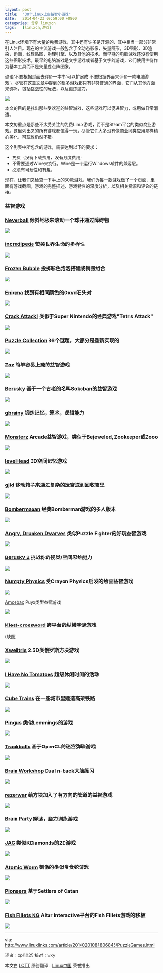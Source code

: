 ```yaml
---
layout: post
title:	"30个Linux上的益智小游戏"
date:	2014-04-23 09:59:00 +0800 
categories:	分享 linuxcn 
tags:	[linuxcn,游戏]
---
```



在Linux环境下有大量的免费游戏，其中还有许多是开源的，其中相当一部分非常引人注目。现在的主流游戏一般包含了全动态影像，矢量图形，3D图形，3D渲染，动画，纹理贴图，物理引擎，以及其他的技术。而早期的电脑游戏还没有使用这些图形技术，最早的电脑游戏是文字游戏或者基于文字的游戏，它们使用字符作为基本工具而不是矢量或点阵图像。


谚语'不要根据封面去评价一本书'可以扩展成'不要根据界面来评价一款电脑游戏'。尽管在这篇文章中提到的很多游戏都只有非常普通的界面，它们从其他方面来弥补，包括挑战性的玩法，以及锻炼脑力。


![](/Asserts/Images//attachment/album/201404/23/103128te6ahds9tszhhaes.png)


本文的目的是找出那些受欢迎的益智游戏，这些游戏可以促进智力，或用做日常消遣。


本文的重点是那些不太受关注的免费Linux游戏，而不是Steam平台的类似商业游戏。这里列出来的所有游戏都值得一玩，尽管它们大多没有像商业同类应用那样精心美化，可玩性仍然不错。


这个列表中所包含的游戏，需要达到以下的要求：


* 免费（没有下载费用，没有月度费用）
* 不需要通过Wine来执行。Wine是一个运行Windows软件的兼容层。
* 必须有可玩性和有趣。


现在，让我们来检查一下手上的30款游戏。我们为每一款游戏做了一个页面，里面有游戏截图，游戏的完整描述，游戏特性的深度分析，以及相关资源和评论的链接。


### 益智游戏


### [Neverball](http://www.linuxlinks.com/article/2008051019354650/Neverball.html) 倾斜地板来滚动一个球并通过障碍物


![](/Asserts/Images//attachment/album/201404/23/095952il73yiriwz7lhrkl.png)


### [Incredipede](http://www.linuxlinks.com/article/20140201101247656/Incredipede.html) 赞美世界生命的多样性


![](/Asserts/Images//attachment/album/201404/23/095959ulqxjeue2919rlxe.png)


### [Frozen Bubble](http://www.linuxlinks.com/article/20080510102350336/FrozenBubble.html) 投掷彩色泡泡搭建或销毁组合


![](/Asserts/Images//attachment/album/201404/23/100006t9bo2wocyubdczmb.png)


### [Enigma](http://www.linuxlinks.com/article/20080524072250420/Enigma.html) 找到有相同颜色的Oxyd石头对


![](/Asserts/Images//attachment/album/201404/23/100013g4y30j774q1539j9.png)


### [Crack Attack!](http://www.linuxlinks.com/article/20080524100816516/CrackAttack%21.html) 类似于Super Nintendo的经典游戏"Tetris Attack"


![](/Asserts/Images//attachment/album/201404/23/100019utajld63bwugactu.png)


 


### [Puzzle Collection](http://www.linuxlinks.com/article/20140201135434313/PuzzleCollection.html) 36个谜题，大部分是重新实现的


![](/Asserts/Images//attachment/album/201404/23/100026z4x4eze1pu5exn4v.png)


### [Zaz](http://www.linuxlinks.com/article/20101211064900466/Zaz.html) 简单容易上瘾的益智游戏


![](/Asserts/Images//attachment/album/201404/23/100033kly3zqq3dlldxzri.png)


### [Berusky](http://www.linuxlinks.com/article/20140201113353386/Berusky.html) 基于一个古老的名叫Sokoban的益智游戏


![](/Asserts/Images//attachment/album/201404/23/100040xvhxe1p1bi3pzp1y.png)


### [gbrainy](http://www.linuxlinks.com/article/20080525211221167/gbrainy.html) 锻炼记忆，算术，逻辑能力


![](/Asserts/Images//attachment/album/201404/23/100047eno1uzxt12exju2n.png)


### [Monsterz](http://www.linuxlinks.com/article/2009081921375955/Monsterz.html) Arcade益智游戏，类似于Bejeweled, Zookeeper或Zooo


![](/Asserts/Images//attachment/album/201404/23/100054wrpuhrzui3krpzz9.png)


### [levelHead](http://www.linuxlinks.com/article/20090815144344770/levelHead.html) 3D空间记忆游戏


![](/Asserts/Images//attachment/album/201404/23/100101xxcc222r2rky3x3v.png)


### [gjid](http://www.linuxlinks.com/article/20140201142055360/gjid.html) 移动箱子来通过复杂的迷宫送到回收箱里


![](/Asserts/Images//attachment/album/201404/23/100108xs1bfu2qucfw4usu.png)


### [Bombermaaan](http://www.linuxlinks.com/article/20140201161809886/Bombermaaan.html) 经典Bomberman游戏的多人版本


![](/Asserts/Images//attachment/album/201404/23/100114wym76yh97fyhfvnh.png)


### [Angry, Drunken Dwarves](http://www.linuxlinks.com/article/2009081514441763/AngryDrunkenDwarves.html) 类似Puzzle Fighter的好玩益智游戏


![](/Asserts/Images//attachment/album/201404/23/100121xlf3a37xxb73g131.png)


### [Berusky 2](http://www.linuxlinks.com/article/20140201183159376/Berusky2.html) 挑战你的视觉/空间思维能力


![](/Asserts/Images//attachment/album/201404/23/100128fg0gygop0gh1h9gk.png)


 


### [Numpty Physics](http://www.linuxlinks.com/article/20101211063800755/NumptyPhysics.html) 受Crayon Physics启发的绘画益智游戏


![](/Asserts/Images//attachment/album/201404/23/100136hc7407vpe4kqcfqh.png)


[Amoebax](http://www.linuxlinks.com/article/20090819213709180/Amoebax.html) Puyo类型益智游戏


![](/Asserts/Images//attachment/album/201404/23/100142jyjyeh2c3ioh5jzt.png)


### [Klest-crossword](http://www.linuxlinks.com/article/20140201165631283/Klest-crossword.html) 跨平台的纵横字谜游戏


(缺图)


### [Xwelltris](http://www.linuxlinks.com/article/20090819213733554/Xwelltris.html) 2.5D类俄罗斯方块游戏


![](/Asserts/Images//attachment/album/201404/23/100149naawswe5khvk5yw4.png)


### [I Have No Tomatoes](http://www.linuxlinks.com/article/20140201163108930/IHaveNoTomatoes.html) 超级休闲时间的活动


![](/Asserts/Images//attachment/album/201404/23/100156wk3bpnvwdt3we1kk.png)


### [Cube Trains](http://www.linuxlinks.com/article/20140201152715356/CubeTrains.html) 在一座城市里建造高架铁路


![](/Asserts/Images//attachment/album/201404/23/100203a9xtzvq2xgxrrqwv.png)


### [Pingus](http://www.linuxlinks.com/article/20080510105058649/Pingus.html) 类似Lemmings的游戏


![](/Asserts/Images//attachment/album/201404/23/100210fsfgiqc9g8svny0c.png)


### [Trackballs](http://www.linuxlinks.com/article/20090819212528284/Trackballs.html) 基于OpenGL的迷宫弹珠游戏


![](/Asserts/Images//attachment/album/201404/23/100217lagii5iaqhi1sqtt.png)


### [Brain Workshop](http://www.linuxlinks.com/article/20100501151619134/BrainWorkshop.html) Dual n-back大脑练习


![](/Asserts/Images//attachment/album/201404/23/100223bhln2hunli3gkhe6.png)


### [rezerwar](http://www.linuxlinks.com/article/20100503031223387/rezerwar.html) 给方块加入了有方向的管道的益智游戏


![](/Asserts/Images//attachment/album/201404/23/100230tz6ht6avzlel160d.png)


### [Brain Party](http://www.linuxlinks.com/article/20100503031206947/BrainParty.html) 解谜，脑力训练游戏


![](/Asserts/Images//attachment/album/201404/23/100238l28tfx84b0wx2wwf.png)


### [JAG](http://www.linuxlinks.com/article/20100808120210293/JAG.html) 类似KDiamonds的2D游戏


![](/Asserts/Images//attachment/album/201404/23/100245nlcc39a32caxra2n.png)


### [Atomic Worm](http://www.linuxlinks.com/article/2010080812021597/AtomicWorm.html) 刺激的类似贪食蛇游戏


![](/Asserts/Images//attachment/album/201404/23/100252uza0v4c3ls5boqv0.png)


### [Pioneers](http://www.linuxlinks.com/article/20090815144506601/Pioneers.html) 基于Settlers of Catan


![](/Asserts/Images//attachment/album/201404/23/100259z03d6k0d3zuaxoe1.png)


### [Fish Fillets NG](http://www.linuxlinks.com/article/20080517164445969/FishFillets.html) Altar Interactive平台的FIsh Fillets游戏的移植


![](/Asserts/Images//attachment/album/201404/23/100306yj9z3bk9k27ubtnj.png)




---


via: <http://www.linuxlinks.com/article/20140201084806845/PuzzleGames.html>


译者：[zpl1025](https://github.com/zpl1025) 校对：[wxy](https://github.com/wxy)


本文由 [LCTT](https://github.com/LCTT/TranslateProject) 原创翻译，[Linux中国](http://linux.cn/) 荣誉推出
